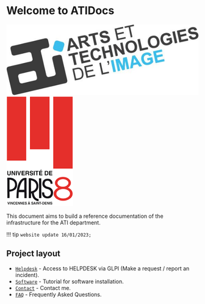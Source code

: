 # Welcome to ATIDocs

![Image title](img\logo\logo.jpg)
![Image logoP8](img\logo\logop81.png)

This document aims to build a reference documentation of the infrastructure for the ATI department.

!!! tip
    ```website update 16/01/2023;```

## Project layout

* [`Helpdesk`](helpdesk.md) - Access to HELPDESK via GLPI (Make a request / report an incident).
* [`Software`](software.md) - Tutorial for software installation.
* [`Contact`](contact.md) - Contact me.
* [`FAQ`](faq.md) - Frequently Asked Questions.


